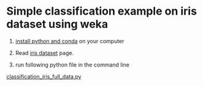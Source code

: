 
# Simple classification example on iris dataset using weka

1. [install python and conda](../installation-python-conda.md) on your computer

2. Read [iris dataset](iris.md) page.


3. run following python file in the command line

[classification_iris_full_data.py](classification_iris_full_data.py)


